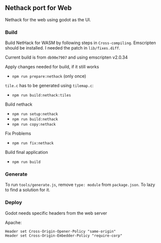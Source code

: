 ## Nethack port for Web

Nethack for the web using godot as the UI.

### Build

Build NetHack for WASM by following steps in `Cross-compiling`.
Emscripten should be installed. I needed the patch in `lib/fixes.diff`.

Current build is from `db90e7907` and using emscripten v2.0.34

Apply changes needed for build, if it still works

- `npm run prepare:nethack` (only once)

`tile.c` has to be generated using `tilemap.c`:

- `npm run build:nethack:tiles`

Build nethack

- `npm run setup:nethack`
- `npm run build:nethack`
- `npm run copy:nethack`

Fix Problems

- `npm run fix:nethack`

Build final application

- `npm run build`

### Generate

To run `tools/generate.js`, remove `type: module` from `package.json`. To lazy to find a solution for it.

### Deploy

Godot needs specific headers from the web server

Apache:

```
Header set Cross-Origin-Opener-Policy "same-origin"
Header set Cross-Origin-Embedder-Policy "require-corp"
```
